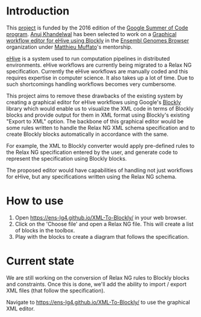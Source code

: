 # Introduction

This [project](https://anujk14.github.io/XML-To-Blockly/) is funded by the 2016 edition of the [Google Summer of Code program](https://summerofcode.withgoogle.com/).
[Anuj Khandelwal](https://github.com/anujk14/) has been selected to work on a [Graphical workflow editor for eHive using Blockly](https://summerofcode.withgoogle.com/projects/#5041231054766080) in the [Ensembl Genomes Browser](https://summerofcode.withgoogle.com/organizations/6373155673210880/) organization under [Matthieu Muffato](www.ebi.ac.uk/~muffato/)'s mentorship.

[eHive](https://github.com/Ensembl/ensembl-hive) is a system used to run computation pipelines in distributed environments. eHive workflows are currently being migrated to a Relax NG specification. Currently the eHive workflows are manually coded and this requires expertise in computer science. It also takes up a lot of time. Due to such shortcomings handling workflows becomes very cumbersome.

This project aims to remove these drawbacks of the existing system by creating a graphical editor for eHive workflows using Google's [Blockly](https://developers.google.com/blockly/) library which would enable us to visualize the XML code in terms of Blockly blocks and provide output for them in XML format using Blockly's existing "Export to XML" option. The backbone of this graphical editor would be some rules written to handle the Relax NG XML schema specification and to create Blockly blocks automatically in accordance with the same.

For example, the XML to Blockly converter would apply pre-defined rules to the Relax NG specification entered by the user, and generate code to represent the specification using Blockly blocks.

The proposed editor would have capabilities of handling not just workflows for eHive, but any specifications written using the Relax NG schema.

# How to use

1. Open https://ens-lg4.github.io/XML-To-Blockly/ in your web browser.
5. Click on the 'Choose file' and open a Relax NG file. This will create a list of blocks in the toolbox.
6. Play with the blocks to create a diagram that follows the specification.

# Current state

We are still working on the conversion of Relax NG rules to Blockly blocks and constraints.
Once this is done, we'll add the ability to import / export XML files (that follow the specification).

Navigate to https://ens-lg4.github.io/XML-To-Blockly/ to use the graphical XML editor.
